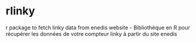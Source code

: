 # rlinky
r package to fetch linky data from enedis website - Bibliothèque en R pour récupérer les données de votre compteur linky à partir du site enedis
